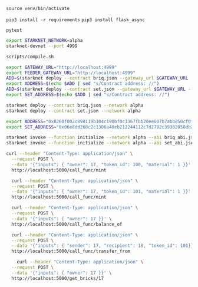 
```source venv/bin/activate```

```pip3 install -r requirements```
```pip3 install flask_async```



`pytest`


```sh
export STARKNET_NETWORK=alpha
starknet-devnet --port 4999

scripts/compile.sh

export GATEWAY_URL="http://localhost:4999"
export FEEDER_GATEWAY_URL="http://localhost:4999"
ADD=$(starknet deploy --contract briq.json --gateway_url $GATEWAY_URL --feeder_gateway_url $FEEDER_GATEWAY_URL | grep "Contract")
export ADDRESS=$(echo $ADD | sed "s/Contract address: //")
ADD=$(starknet deploy --contract set.json --gateway_url $GATEWAY_URL --feeder_gateway_url $FEEDER_GATEWAY_URL | grep "Contract")
export SET_ADDRESS=$(echo $ADD | sed "s/Contract address: //")

starknet deploy --contract briq.json --network alpha
starknet deploy --contract set.json --network alpha

export ADDRESS="0x0260f002c898119b104c190bf0c1367fbb20ee007b7abb850cf0f2a098666e49"
export SET_ADDRESS="0x06e8dd268c2c1306a40eb212244112c7d2792c39382058db21e2267ce71a3fd9"

starknet invoke --function initialize --network alpha --abi briq_abi.json --address $ADDRESS --inputs $SET_ADDRESS
starknet invoke --function initialize --network alpha --abi set_abi.json --address $SET_ADDRESS --inputs $ADDRESS

curl --header "Content-Type: application/json" \
  --request POST \
  --data '{"inputs": { "owner": 17, "token_id": 100, "material": 1 }}' \
  http://localhost:5000/call_func/mint

  curl --header "Content-Type: application/json" \
  --request POST \
  --data '{"inputs": { "owner": 17, "token_id": 101, "material": 1 }}' \
  http://localhost:5000/call_func/mint

  curl --header "Content-Type: application/json" \
  --request POST \
  --data '{"inputs": { "owner": 17 }}' \
  http://localhost:5000/call_func/balance_of

  curl --header "Content-Type: application/json" \
  --request POST \
  --data '{"inputs": { "sender": 17, "recipient": 18, "token_id": 101}}' \
  http://localhost:5000/call_func/transfer_from

    curl --header "Content-Type: application/json" \
  --request POST \
  --data '{"inputs": { "owner": 17 }}' \
  http://localhost:5000/get_bricks/17
